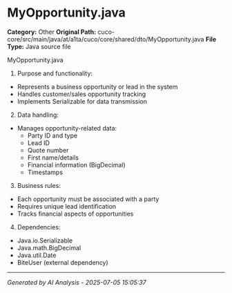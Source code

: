 # MyOpportunity.java

**Category:** Other
**Original Path:** cuco-core/src/main/java/at/a1ta/cuco/core/shared/dto/MyOpportunity.java
**File Type:** Java source file

MyOpportunity.java
1. Purpose and functionality:
- Represents a business opportunity or lead in the system
- Handles customer/sales opportunity tracking
- Implements Serializable for data transmission

2. Data handling:
- Manages opportunity-related data:
  - Party ID and type
  - Lead ID
  - Quote number
  - First name/details
  - Financial information (BigDecimal)
  - Timestamps

3. Business rules:
- Each opportunity must be associated with a party
- Requires unique lead identification
- Tracks financial aspects of opportunities

4. Dependencies:
- Java.io.Serializable
- Java.math.BigDecimal
- Java.util.Date
- BiteUser (external dependency)

---
*Generated by AI Analysis - 2025-07-05 15:05:37*
